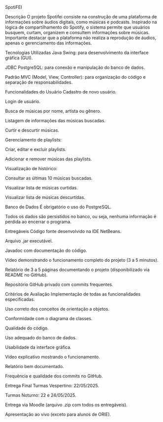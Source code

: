 SpotiFEI

Descrição
O projeto Spotifei consiste na construção de uma plataforma de informações sobre áudios digitais, como músicas e podcasts. Inspirado na lógica de compartilhamento do Spotify, o sistema permite que usuários busquem, curtam, organizem e consultem informações sobre músicas. Importante destacar que a plataforma não realiza a reprodução de áudios, apenas o gerenciamento das informações.

Tecnologias Utilizadas
Java Swing: para desenvolvimento da interface gráfica (GUI).

JDBC PostgreSQL: para conexão e manipulação do banco de dados.

Padrão MVC (Model, View, Controller): para organização do código e separação de responsabilidades.

Funcionalidades do Usuário
Cadastro de novo usuário.

Login de usuário.

Busca de músicas por nome, artista ou gênero.

Listagem de informações das músicas buscadas.

Curtir e descurtir músicas.

Gerenciamento de playlists:

Criar, editar e excluir playlists.

Adicionar e remover músicas das playlists.

Visualização de histórico:

Consultar as últimas 10 músicas buscadas.

Visualizar lista de músicas curtidas.

Visualizar lista de músicas descurtidas.

Banco de Dados
É obrigatório o uso do PostgreSQL.

Todos os dados são persistidos no banco, ou seja, nenhuma informação é perdida ao encerrar o programa.

Entregáveis
Código fonte desenvolvido na IDE NetBeans.

Arquivo .jar executável.

Javadoc com documentação do código.

Vídeo demonstrando o funcionamento completo do projeto (3 a 5 minutos).

Relatório de 3 a 5 páginas documentando o projeto (disponibilizado via README no GitHub).

Repositório GitHub privado com commits frequentes.

Critérios de Avaliação
Implementação de todas as funcionalidades especificadas.

Uso correto dos conceitos de orientação a objetos.

Conformidade com o diagrama de classes.

Qualidade do código.

Uso adequado do banco de dados.

Usabilidade da interface gráfica.

Vídeo explicativo mostrando o funcionamento.

Relatório bem documentado.

Frequência e qualidade dos commits no GitHub.

Entrega Final
Turmas Vespertino: 22/05/2025.

Turmas Noturno: 22 e 24/05/2025.

Entrega via Moodle (arquivo .zip com todos os entregáveis).

Apresentação ao vivo (exceto para alunos de ORIE).
